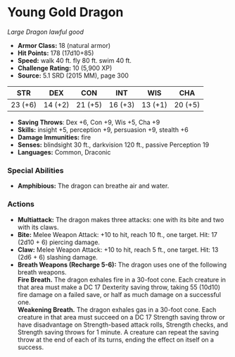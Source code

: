 # Young Gold Dragon

*Large* *Dragon* *lawful good*

- **Armor Class:** 18 (natural armor)
- **Hit Points:** 178 (17d10+85)
- **Speed:** walk 40 ft. fly 80 ft. swim 40 ft.
- **Challenge Rating:** 10 (5,900 XP)
- **Source:** 5.1 SRD (2015 MM), page 300

| STR | DEX | CON | INT | WIS | CHA |
| --- | --- | --- | --- | --- | --- |
| 23 (+6) | 14 (+2) | 21 (+5) | 16 (+3) | 13 (+1) | 20 (+5) |

- **Saving Throws**: Dex +6, Con +9, Wis +5, Cha +9
- **Skills:** insight +5, perception +9, persuasion +9, stealth +6
- **Damage Immunities:** fire
- **Senses:** blindsight 30 ft., darkvision 120 ft., passive Perception 19
- **Languages:** Common, Draconic

### Special Abilities

- **Amphibious:** The dragon can breathe air and water.

### Actions

- **Multiattack:** The dragon makes three attacks: one with its bite and two with its claws.
- **Bite:** Melee Weapon Attack: +10 to hit, reach 10 ft., one target. Hit: 17 (2d10 + 6) piercing damage.
- **Claw:** Melee Weapon Attack: +10 to hit, reach 5 ft., one target. Hit: 13 (2d6 + 6) slashing damage.
- **Breath Weapons (Recharge 5-6):** The dragon uses one of the following breath weapons.<br>**Fire Breath.** The dragon exhales fire in a 30-foot cone. Each creature in that area must make a DC 17 Dexterity saving throw, taking 55 (10d10) fire damage on a failed save, or half as much damage on a successful one.<br>**Weakening Breath.** The dragon exhales gas in a 30-foot cone. Each creature in that area must succeed on a DC 17 Strength saving throw or have disadvantage on Strength-based attack rolls, Strength checks, and Strength saving throws for 1 minute. A creature can repeat the saving throw at the end of each of its turns, ending the effect on itself on a success.


